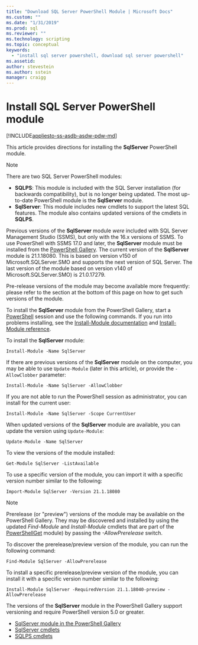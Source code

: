 ```yaml
---
title: "Download SQL Server PowerShell Module | Microsoft Docs"
ms.custom: ""
ms.date: "1/31/2019"
ms.prod: sql
ms.reviewer: ""
ms.technology: scripting
ms.topic: conceptual
keywords: 
  - "install sql server powershell, download sql server powershell"
ms.assetid: 
author: stevestein
ms.author: sstein
manager: craigg
---
```

# Install SQL Server PowerShell module
[!INCLUDE[appliesto-ss-asdb-asdw-pdw-md](../includes/appliesto-ss-asdb-asdw-pdw-md.md)]

This article provides directions for installing the **SqlServer** PowerShell module.
> [!NOTE]
> There are two SQL Server PowerShell modules: 
> * **SQLPS**: This module is included with the SQL Server installation (for backwards compatibility), but is no longer being updated. The most up-to-date PowerShell module is the **SqlServer** module.
> * **SqlServer**: This module includes new cmdlets to support the latest SQL features. The module also contains updated versions of the cmdlets in **SQLPS**. 

Previous versions of the **SqlServer** module *were* included with SQL Server Management Studio (SSMS), but only with the 16.x versions of SSMS. To use PowerShell with SSMS 17.0 and later, the **SqlServer** module must be installed from the [PowerShell Gallery](https://www.powershellgallery.com/packages/Sqlserver).
The current version of the **SqlServer** module is 21.1.18080. This is based on version v150 of Microsoft.SQLServer.SMO and supports the next version of SQL Server. The last version of the module based on version v140 of Microsoft.SQLServer.SMO) is 21.0.17279.

Pre-release versions of the module may become available more frequently: please refer to the section at the bottom of this page on how to get such versions of the module.

To install the **SqlServer** module from the PowerShell Gallery, start a [PowerShell](https://docs.microsoft.com/powershell/scripting/powershell-scripting) session and use the following commands. If you run into problems installing, see the [Install-Module documentation](https://docs.microsoft.com/powershell/gallery/psget/module/psget_install-module) and [Install-Module reference](https://docs.microsoft.com/powershell/module/powershellget/Install-Module).

To install the **SqlServer** module:

```Install-Module -Name SqlServer```

If there are previous versions of the **SqlServer** module on the computer, you may be able to use `Update-Module` (later in this article), or provide the `-AllowClobber` parameter:  

```Install-Module -Name SqlServer -AllowClobber```

If you are not able to run the PowerShell session as administrator, you can install for the current user:

```Install-Module -Name SqlServer -Scope CurrentUser```

When updated versions of the **SqlServer** module are available, you can update the version using `Update-Module`:

```Update-Module -Name SqlServer```

To view the versions of the module installed:

```Get-Module SqlServer -ListAvailable```

To use a specific version of the module, you can import it with a specific version number similar to the following:

```Import-Module SqlServer -Version 21.1.18080```

> [!NOTE]
> Prerelease (or "preview") versions of the module may be available on the PowerShell Gallery. They may be discovered and installed
> by using the updated *Find-Module* and *Install-Module* cmdlets that are part of the [PowerShellGet](https://www.powershellgallery.com/packages/PowerShellGet)
> module) by passing the *-AllowPrerelease* switch.
>
> To discover the prerelease/preview version of the module, you can run the following command:
>
> ```Find-Module SqlServer -AllowPrerelease```
>
> To install a specific prerelease/preview version of the module, you can install it with a specific version number similar to the following:
>
> ```Install-Module SqlServer -RequiredVersion 21.1.18040-preview -AllowPrerelease```
> 

The versions of the **SqlServer** module in the PowerShell Gallery support versioning and require PowerShell version 5.0 or greater. 

* [SqlServer module in the PowerShell Gallery](https://www.powershellgallery.com/packages/Sqlserver) 
* [SqlServer cmdlets](https://docs.microsoft.com/powershell/module/sqlserver)
* [SQLPS cmdlets](https://docs.microsoft.com/powershell/module/sqlps)
